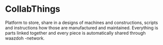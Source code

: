 CollabThings
=================

Platform to store, share in a designs of machines and constructions, scripts and instructions 
how those are manufactured and maintained. Everything is parts linked together and every 
piece is automatically shared through waazdoh -network.



